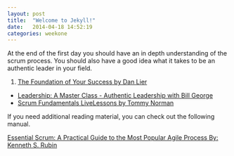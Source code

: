 ```yaml
---
layout: post
title:  "Welcome to Jekyll!"
date:   2014-04-18 14:52:19
categories: weekone
---
```


At the end of the first day you should have an in depth understanding of the scrum process. You should also have a good idea what it takes to be an authentic leader in your field.

1. [The Foundation of Your Success by Dan Lier](http://techbus.safaribooksonline.com/00000spm2ytp07001)
+ [Leadership: A Master Class - Authentic Leadership with Bill George](http://techbus.safaribooksonline.com/video/leadership/9781934441435)
+ [Scrum Fundamentals LiveLessons by Tommy Norman](http://techbus.safaribooksonline.com/video/software-engineering-and-development/agile-development/9780133749076)


If you need additional reading material, you can check out the following manual.

[Essential Scrum: A Practical Guide to the Most Popular Agile Process By: Kenneth S. Rubin](http://techbus.safaribooksonline.com/9780321700407)

